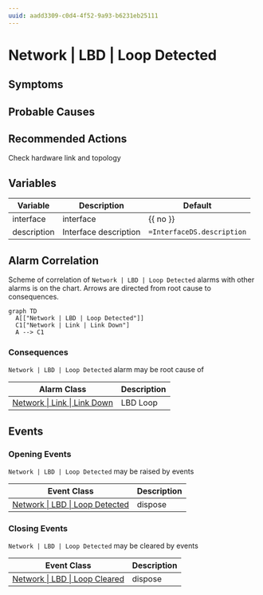 ```yaml
---
uuid: aadd3309-c0d4-4f52-9a93-b6231eb25111
---
```

# Network | LBD | Loop Detected

## Symptoms

## Probable Causes

## Recommended Actions

Check hardware link and topology

## Variables

| Variable    | Description           | Default                    |
| ----------- | --------------------- | -------------------------- |
| interface   | interface             | {{ no }}                   |
| description | Interface description | `=InterfaceDS.description` |

## Alarm Correlation

Scheme of correlation of `Network | LBD | Loop Detected` alarms with other alarms is on the chart. 
Arrows are directed from root cause to consequences.

```mermaid
graph TD
  A[["Network | LBD | Loop Detected"]]
  C1["Network | Link | Link Down"]
  A --> C1
```

### Consequences
`Network | LBD | Loop Detected` alarm may be root cause of

| Alarm Class                                          | Description |
| ---------------------------------------------------- | ----------- |
| [Network \| Link \| Link Down](../link/link-down.md) | LBD Loop    |

## Events

### Opening Events
`Network | LBD | Loop Detected` may be raised by events

| Event Class                                                                                   | Description |
| --------------------------------------------------------------------------------------------- | ----------- |
| [Network \| LBD \| Loop Detected](ref://event-classes-reference/network/lbd/loop-detected.md) | dispose     |

### Closing Events
`Network | LBD | Loop Detected` may be cleared by events

| Event Class                                                                                 | Description |
| ------------------------------------------------------------------------------------------- | ----------- |
| [Network \| LBD \| Loop Cleared](ref://event-classes-reference/network/lbd/loop-cleared.md) | dispose     |
